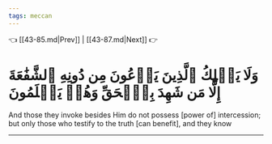 ```yaml
---
tags: meccan
---
```


👈 [[43-85.md|Prev]] | [[43-87.md|Next]] 👉

# وَلَا يَمۡلِكُ ٱلَّذِينَ يَدۡعُونَ مِن دُونِهِ ٱلشَّفَٰعَةَ إِلَّا مَن شَهِدَ بِٱلۡحَقِّ وَهُمۡ يَعۡلَمُونَ

And those they invoke besides Him do not possess [power of] intercession; but only those who testify to the truth [can benefit], and they know

---

